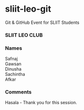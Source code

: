 # sliit-leo-git

Git &amp; GitHub Event for SLIIT Students

### SLIIT LEO CLUB

### Names
Safnaj<br>
Gawsan<br>
Dinusha<br>
Sachintha<br>
Afkar<br>

### Comments
Hasala - Thank you for this session.

